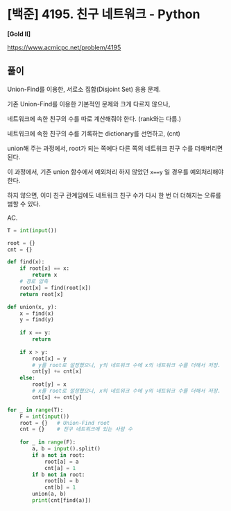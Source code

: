 # [백준] 4195. 친구 네트워크 - Python

**[Gold II]**



https://www.acmicpc.net/problem/4195



## 풀이

Union-Find를 이용한, 서로소 집합(Disjoint Set) 응용 문제.



기존 Union-Find를 이용한 기본적인 문제와 크게 다르지 않으나, 

네트워크에 속한 친구의 수를 따로 계산해줘야 한다. (rank와는 다름.)



네트워크에 속한 친구의 수를 기록하는 dictionary를 선언하고, (cnt)

union해 주는 과정에서, root가 되는 쪽에다 다른 쪽의 네트워크 친구 수를 더해버리면 된다.

이 과정에서, 기존 union 함수에서 예외처리 하지 않았던 `x==y` 일 경우를 예외처리해야 한다.

하지 않으면, 이미 친구 관계임에도 네트워크 친구 수가 다시 한 번 더 더해지는 오류를 범할 수 있다.




AC.

```python
T = int(input())

root = {}
cnt = {}

def find(x):
    if root[x] == x:
        return x
    # 경로 압축
    root[x] = find(root[x])
    return root[x]

def union(x, y):
    x = find(x)
    y = find(y)
    
    if x == y:
        return
    
    if x > y:
        root[x] = y
        # y를 root로 설정했으니, y의 네트워크 수에 x의 네트워크 수를 더해서 저장.
        cnt[y] += cnt[x]
    else:
        root[y] = x
        # x를 root로 설정했으니, x의 네트워크 수에 y의 네트워크 수를 더해서 저장.
        cnt[x] += cnt[y]

for _ in range(T):
    F = int(input())
    root = {}   # Union-Find root
    cnt = {}    # 친구 네트워크에 있는 사람 수
    
    for _ in range(F):
        a, b = input().split()
        if a not in root:
            root[a] = a
            cnt[a] = 1
        if b not in root:
            root[b] = b
            cnt[b] = 1
        union(a, b)
        print(cnt[find(a)])
```

